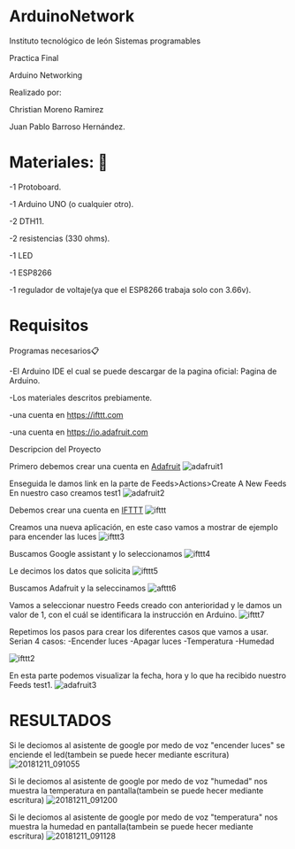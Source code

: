 # ArduinoNetwork


Instituto tecnológico de león
Sistemas programables

Practica Final

Arduino Networking

Realizado por:

Christian Moreno Ramirez

Juan Pablo Barroso Hernández.

# Materiales: 🔧

 -1 Protoboard.
 
 -1 Arduino UNO (o cualquier otro).
 
 -2 DTH11.
 
 -2 resistencias (330 ohms).
 
 -1 LED
 
 -1 ESP8266 
 
 -1 regulador de voltaje(ya que el ESP8266 trabaja solo con 3.66v).
 

# Requisitos
Programas necesarios📋

 -El Arduino IDE el cual se puede descargar de la pagina oficial: Pagina de Arduino.
 
 -Los materiales descritos prebiamente.
 
 -una cuenta en https://ifttt.com
 
 -una cuenta en https://io.adafruit.com
 

Descripcion del Proyecto

Primero debemos crear una cuenta en [Adafruit](https://io.adafruit.com/)
![adafruit1](https://user-images.githubusercontent.com/44387203/49811398-d0e52f00-fd28-11e8-9b86-68a348bd5055.png)

Enseguida le damos link en la parte de Feeds>Actions>Create A New Feeds
En nuestro caso creamos test1
![adafruit2](https://user-images.githubusercontent.com/44387203/49811542-1e619c00-fd29-11e8-84d5-3e9f642811ba.png)

Debemos crear una cuenta en [IFTTT](https://ifttt.com/discover)
![ifttt](https://user-images.githubusercontent.com/44387203/49811732-7ac4bb80-fd29-11e8-84d3-63956b7d6193.png)

Creamos una nueva aplicación, en este caso vamos a mostrar de ejemplo para encender las luces
![ifttt3](https://user-images.githubusercontent.com/44387203/49811781-94fe9980-fd29-11e8-881d-d1523937b7f1.png)

Buscamos Google assistant y lo seleccionamos
![ifttt4](https://user-images.githubusercontent.com/44387203/49811805-a051c500-fd29-11e8-98cb-126f5b16cb89.png)

Le decimos los datos que solicita
![ifttt5](https://user-images.githubusercontent.com/44387203/49811827-acd61d80-fd29-11e8-99e4-b97919356cdb.png)

Buscamos Adafruit y la seleccinamos
![afttt6](https://user-images.githubusercontent.com/44387203/49811885-c8412880-fd29-11e8-92e6-7d0f567f253a.png)

Vamos a seleccionar nuestro Feeds creado con anterioridad y le damos un valor de 1, con el cuál se identificara la instrucción en Arduino.
![ifttt7](https://user-images.githubusercontent.com/44387203/49811855-bc556680-fd29-11e8-9bdf-54d7c8cc766c.png)

Repetimos los pasos para crear los diferentes casos que vamos a usar.
Serian 4 casos:
  -Encender luces
  -Apagar luces
  -Temperatura
  -Humedad
  
![ifttt2](https://user-images.githubusercontent.com/44387203/49811756-887a4100-fd29-11e8-95da-58408df02339.png)


En esta parte podemos visualizar la fecha, hora y lo que ha recibido nuestro Feeds test1.
![adafruit3](https://user-images.githubusercontent.com/44387203/49811598-3802e380-fd29-11e8-9475-d6eb04dcff5f.png)


# RESULTADOS
Si le deciomos al asistente de google por medo de voz "encender luces" se enciende el led(tambein se puede hecer mediante escritura) 
![20181211_091055](https://user-images.githubusercontent.com/43175659/49813407-01c76300-fd2d-11e8-89f3-7a3c0ec84c93.jpg)

Si le deciomos al asistente de google por medo de voz "humedad" nos muestra la temperatura en pantalla(tambein se puede hecer mediante escritura) 
![20181211_091200](https://user-images.githubusercontent.com/43175659/49813519-376c4c00-fd2d-11e8-99da-1b9b9ebeda45.jpg)

Si le deciomos al asistente de google por medo de voz "temperatura" nos muestra la humedad en pantalla(tambein se puede hecer mediante escritura) 
![20181211_091128](https://user-images.githubusercontent.com/43175659/49813534-3fc48700-fd2d-11e8-8e18-3aff817ba708.jpg)





